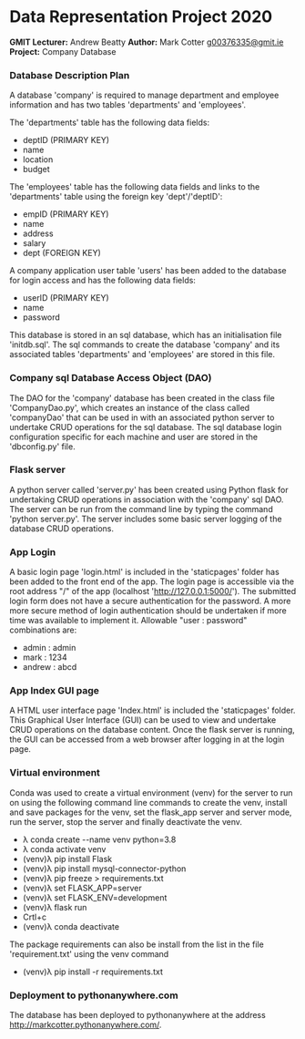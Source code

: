 # Data Representation Project 2020
**GMIT Lecturer:** Andrew Beatty
**Author:** Mark Cotter g00376335@gmit.ie
**Project:** Company Database

### Database Description Plan
A database 'company' is required to manage department and employee information and has two tables 'departments' and 'employees'.

The 'departments' table has the following data fields:
* deptID (PRIMARY KEY)
* name
* location
* budget

The 'employees' table has the following data fields and links to the 'departments' table using the foreign key 'dept'/'deptID':
* empID (PRIMARY KEY)
* name
* address
* salary
* dept (FOREIGN KEY)

A company application user table 'users' has been added to the database for login access and has the following data fields:
* userID (PRIMARY KEY)
* name
* password

This database is stored in an sql database, which has an initialisation file 'initdb.sql'. The sql commands to create the database 'company' and its associated tables 'departments' and 'employees' are stored in this file.

### Company sql Database Access Object (DAO)
The DAO for the 'company' database has been created in the class file 'CompanyDao.py', which creates an instance of the class called 'companyDao' that can be used in with an associated python server to undertake CRUD operations for the sql database. The sql database login configuration specific for each machine and user are stored in the 'dbconfig.py' file.

### Flask server
A python server called 'server.py' has been created using Python flask for undertaking CRUD operations in association with the 'company' sql DAO. The server can be run from the command line by typing the command 'python server.py'. The server includes some basic server logging of the database CRUD operations.

### App Login
A basic login page 'login.html' is included in the 'staticpages' folder has been added to the front end of the app. The login page is accessible via the root address "/" of the app (localhost 'http://127.0.0.1:5000/'). The submitted login form does not have a secure authentication for the password. A more more secure method of login authentication should be undertaken if more time was available to implement it. Allowable "user : password" combinations are:
* admin : admin
* mark : 1234
* andrew : abcd

### App Index GUI page
A HTML user interface page 'Index.html' is included the 'staticpages' folder. This Graphical User Interface (GUI) can be used to view and undertake CRUD operations on the database content. Once the flask server is running, the GUI can be accessed from a web browser after logging in at the login page.

### Virtual environment
Conda was used to create a virtual environment (venv) for the server to run on using the following command line commands to create the venv, install and save packages for the venv, set the flask_app server and server mode, run the server, stop the server and finally deactivate the venv.

* λ conda create --name venv python=3.8
* λ conda activate venv
* (venv)λ pip install Flask
* (venv)λ pip install mysql-connector-python
* (venv)λ pip freeze > requirements.txt
* (venv)λ set FLASK_APP=server
* (venv)λ set FLASK_ENV=development
* (venv)λ flask run
* Crtl+c
* (venv)λ conda deactivate

The package requirements can also be install from the list in the file 'requirement.txt' using the venv command
* (venv)λ pip install -r requirements.txt

### Deployment to pythonanywhere.com
The database has been deployed to pythonanywhere at the address http://markcotter.pythonanywhere.com/.